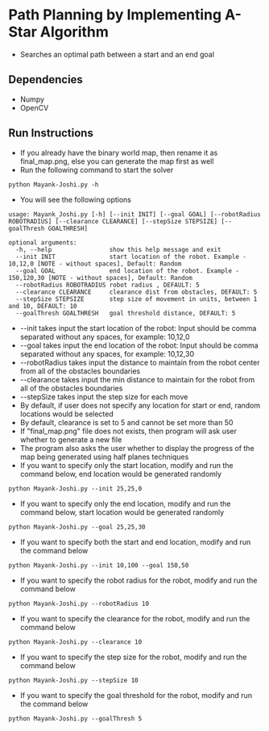 # Path Planning by Implementing A-Star Algorithm
* Searches an optimal path between a start and an end goal

## Dependencies
* Numpy
* OpenCV

## Run Instructions
* If you already have the binary world map, then rename it as final_map.png, else you can generate the map first as well
* Run the following command to start the solver
```
python Mayank-Joshi.py -h
```
* You will see the following options
```
usage: Mayank_Joshi.py [-h] [--init INIT] [--goal GOAL] [--robotRadius ROBOTRADIUS] [--clearance CLEARANCE] [--stepSize STEPSIZE] [--goalThresh GOALTHRESH]

optional arguments:
  -h, --help            	show this help message and exit
  --init INIT           	start location of the robot. Example - 10,12,0 [NOTE - without spaces], Default: Random 
  --goal GOAL           	end location of the robot. Example - 150,120,30 [NOTE - without spaces], Default: Random
  --robotRadius ROBOTRADIUS robot radius , DEFAULT: 5
  --clearance CLEARANCE     clearance dist from obstacles, DEFAULT: 5
  --stepSize STEPSIZE   	step size of movement in units, between 1 and 10, DEFAULT: 10
  --goalThresh GOALTHRESH   goal threshold distance, DEFAULT: 5

```
* --init takes input the start location of the robot: Input should be comma separated without any spaces, for example: 10,12,0
* --goal takes input the end location of the robot: Input should be comma separated without any spaces, for example: 10,12,30
* --robotRadius takes input the distance to maintain from the robot center from all of the obstacles boundaries
* --clearance takes input the min distance to maintain for the robot from all of the obstacles boundaries
* --stepSize takes input the step size for each move
* By default, if user does not specify any location for start or end, random locations would be selected
* By default, clearance is set to 5 and cannot be set more than 50
* If "final_map.png" file does not exists, then program will ask user whether to generate a new file
* The program also asks the user whether to display the progress of the map being generated using half planes techniques
* If you want to specify only the start location, modify and run the command below, end location would be generated randomly
```
python Mayank-Joshi.py --init 25,25,0
```
* If you want to specify only the end location, modify and run the command below, start location would be generated randomly
```
python Mayank-Joshi.py --goal 25,25,30
```
* If you want to specify both the start and end location, modify and run the command below
```
python Mayank-Joshi.py --init 10,100 --goal 150,50
```
* If you want to specify the robot radius for the robot, modify and run the command below
```
python Mayank-Joshi.py --robotRadius 10
```
* If you want to specify the clearance for the robot, modify and run the command below
```
python Mayank-Joshi.py --clearance 10
```
* If you want to specify the step size for the robot, modify and run the command below
```
python Mayank-Joshi.py --stepSize 10
```
* If you want to specify the goal threshold for the robot, modify and run the command below
```
python Mayank-Joshi.py --goalThresh 5
```